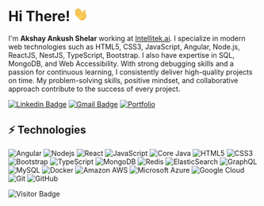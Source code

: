 <h1>Hi There! <img  src="https://raw.githubusercontent.com/ABSphreak/ABSphreak/master/gifs/Hi.gif" width="30px"></h1>
 
 I'm **Akshay Ankush Shelar** working at [Intellitek.ai](https://intellitek.ai/). I specialize in modern web technologies such as HTML5, CSS3, JavaScript, Angular, Node.js, ReactJS, NestJS, TypeScript, Bootstrap. I also have expertise in SQL, MongoDB, and Web Accessibility. With strong debugging skills and a passion for continuous learning, I consistently deliver high-quality projects on time. My problem-solving skills, positive mindset, and collaborative approach contribute to the success of every project.
 
[![Linkedin Badge](https://img.shields.io/badge/-abhinav-blue?style=flat-square&logo=Linkedin&logoColor=white&link=https://www.linkedin.com/in/abhinav/)](https://www.linkedin.com/in/abhi9v-pandey/)
[![Gmail Badge](https://img.shields.io/badge/-abhi9v.pandey@gmail.com-c14438?style=flat-square&logo=Gmail&logoColor=white&link=mailto:abhi9v.pandey@gmail.com)](mailto:abhi9v.pandey@gmail.com)
[![Portfolio](https://img.shields.io/badge/-Portfolio-181717?style=flat-square&logo=github)](https://oaln.github.io/portfolio/)
 
## ⚡ Technologies
 
![Angular](https://img.shields.io/badge/-Angular-black?style=flat-square&logo=angular)
![Nodejs](https://img.shields.io/badge/-Nodejs-black?style=flat-square&logo=Node.js)
![React](https://img.shields.io/badge/-React-black?style=flat-square&logo=react)
![JavaScript](https://img.shields.io/badge/-JavaScript-black?style=flat-square&logo=javascript)
![Core Java](https://img.shields.io/badge/-java-E34A86?style=flat-square&logo=java)
![HTML5](https://img.shields.io/badge/-HTML5-E34F26?style=flat-square&logo=html5&logoColor=white)
![CSS3](https://img.shields.io/badge/-CSS3-1572B6?style=flat-square&logo=css3)
![Bootstrap](https://img.shields.io/badge/-Bootstrap-563D7C?style=flat-square&logo=bootstrap)
![TypeScript](https://img.shields.io/badge/-TypeScript-007ACC?style=flat-square&logo=typescript)
![MongoDB](https://img.shields.io/badge/-MongoDB-black?style=flat-square&logo=mongodb)
![Redis](https://img.shields.io/badge/-Redis-black?style=flat-square&logo=Redis)
![ElasticSearch](https://img.shields.io/badge/-ElasticSearch-005571?style=flat-square&logo=elasticsearch)
![GraphQL](https://img.shields.io/badge/-GraphQL-E10098?style=flat-square&logo=graphql)
![MySQL](https://img.shields.io/badge/-MySQL-black?style=flat-square&logo=mysql)
![Docker](https://img.shields.io/badge/-Docker-black?style=flat-square&logo=docker)
![Amazon AWS](https://img.shields.io/badge/Amazon%20AWS-232F3E?style=flat-square&logo=amazon-aws)
![Microsoft Azure](https://img.shields.io/badge/Microsoft%20Azure-232F7E?style=flat-square&logo=microsoft-azure)
![Google Cloud](https://img.shields.io/badge/Google%20Cloud-black?style=flat-square&logo=google-cloud)
![Git](https://img.shields.io/badge/-Git-black?style=flat-square&logo=git)
![GitHub](https://img.shields.io/badge/-GitHub-181717?style=flat-square&logo=github)
 
<!-- ![Github Stats](https://github-readme-stats.vercel.app/api?username=oAln&count_private=true&show_icons=true&include_all_commits=true) -->
 
![Visitor Badge](https://visitor-badge.laobi.icu/badge?page_id=akshay5151.akshay5151)
